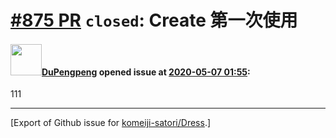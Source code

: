 # [\#875 PR](https://github.com/komeiji-satori/Dress/pull/875) `closed`: Create 第一次使用

#### <img src="https://avatars.githubusercontent.com/u/64936290?v=4" width="50">[DuPengpeng](https://github.com/DuPengpeng) opened issue at [2020-05-07 01:55](https://github.com/komeiji-satori/Dress/pull/875):

111




-------------------------------------------------------------------------------



[Export of Github issue for [komeiji-satori/Dress](https://github.com/komeiji-satori/Dress).]
